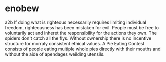 # enobew
a2b
If doing what is righteous necessarily requires limiting individual freedom, righteousness has been mistaken for evil. People must be free to voluntarily act and inheret the responsibility for the actions they own. The spiders don't catch all the flys. Without ownership there is no incentive structure for morraly consistent ethical values. 
A Pie Eating Contest consists of people eating multiple whole pies directly with their mouths and without the aide of apendages weilding utensils.

